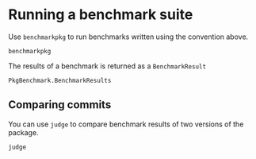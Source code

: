 # Running a benchmark suite

Use `benchmarkpkg` to run benchmarks written using the convention above.

```@docs
benchmarkpkg
```

The results of a benchmark is returned as a `BenchmarkResult`

```@docs
PkgBenchmark.BenchmarkResults
```

## Comparing commits

You can use `judge` to compare benchmark results of two versions of the package.

```@docs
judge
```
